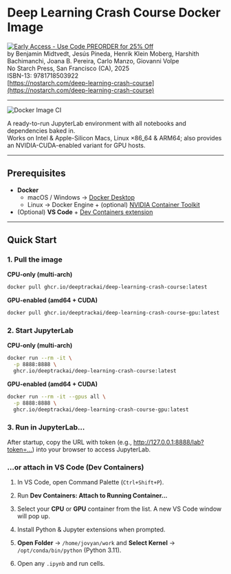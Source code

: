 # Deep Learning Crash Course Docker Image

[![Early Access - Use Code PREORDER for 25% Off](https://img.shields.io/badge/Early%20Access%20Now%20Available-Use%20Code%20PREORDER%20for%2025%25%20Off-orange)](https://nostarch.com/deep-learning-crash-course)  
by Benjamin Midtvedt, Jesús Pineda, Henrik Klein Moberg, Harshith Bachimanchi, Joana B. Pereira, Carlo Manzo, Giovanni Volpe  
No Starch Press, San Francisco (CA), 2025  
ISBN-13: 9781718503922  
[https://nostarch.com/deep-learning-crash-course](https://nostarch.com/deep-learning-crash-course)

---

![Docker Image CI](https://github.com/DeepTrackAI/DeepLearningCrashCourse/actions/workflows/docker-publish.yml/badge.svg)

A ready-to-run JupyterLab environment with all notebooks and dependencies baked in.  
Works on Intel & Apple-Silicon Macs, Linux ×86_64 & ARM64; also provides an NVIDIA-CUDA-enabled variant for GPU hosts.

---

## Prerequisites

- **Docker**  
  - macOS / Windows → [Docker Desktop](https://www.docker.com/products/docker-desktop)  
  - Linux → Docker Engine + (optional) [NVIDIA Container Toolkit](https://docs.nvidia.com/datacenter/cloud-native/container-toolkit/latest/)  
- (Optional) **VS Code** + [Dev Containers extension](https://marketplace.visualstudio.com/items?itemName=ms-vscode-remote.remote-containers)

---

## Quick Start

### 1. Pull the image

**CPU-only (multi-arch)**  
```bash
docker pull ghcr.io/deeptrackai/deep-learning-crash-course:latest
```

**GPU-enabled (amd64 + CUDA)**
```bash
docker pull ghcr.io/deeptrackai/deep-learning-crash-course-gpu:latest
```

### 2. Start JupyterLab

**CPU-only (multi-arch)**  
```bash
docker run --rm -it \
  -p 8888:8888 \
  ghcr.io/deeptrackai/deep-learning-crash-course:latest
```

**GPU-enabled (amd64 + CUDA)**
```bash
docker run --rm -it --gpus all \
  -p 8888:8888 \
  ghcr.io/deeptrackai/deep-learning-crash-course-gpu:latest
```
### 3. Run in JupyterLab...
After startup, copy the URL with token (e.g., http://127.0.0.1:8888/lab?token=…) into your browser to access JupyterLab.

### ...or attach in VS Code (Dev Containers)

   1. In VS Code, open Command Palette (`Ctrl+Shift+P`).
   
   2. Run **Dev Containers: Attach to Running Container...**

   3. Select your **CPU** or **GPU** container from the list. A new VS Code window will pop up.

   4. Install Python & Jupyter extensions when prompted.

   5. **Open Folder** → `/home/jovyan/work` and  **Select Kernel** → `/opt/conda/bin/python` (Python 3.11).

   6. Open any `.ipynb` and run cells.